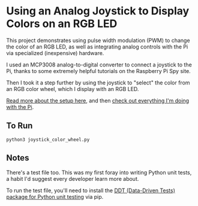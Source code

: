 # Using an Analog Joystick to Display Colors on an RGB LED

This project demonstrates using pulse width modulation (PWM) to change the color of an RGB LED, as well as integrating analog controls with the Pi via specialized (inexpensive) hardware.

I used an MCP3008 analog-to-digital converter to connect a joystick to the Pi, thanks to some extremely helpful tutorials on the Raspberry Pi Spy site.

Then I took it a step further by using the joystick to "select" the color from an RGB color wheel, which I display with an RGB LED.

[Read more about the setup here](https://grantwinney.com/connecting-an-analog-joystick-to-the-raspberry-pi-and-using-it-with-an-rgb-led-to-simulate-a-color-wheel/), and then [check out everything I'm doing with the Pi](https://grantwinney.com/tag/52-weeks-of-pi/).

## To Run

`python3 joystick_color_wheel.py`

## Notes

There's a test file too. This was my first foray into writing Python unit tests, a habit I'd suggest every developer learn more about.

To run the test file, you'll need to install the [DDT (Data-Driven Tests) package for Python unit testing](https://technomilk.wordpress.com/2012/02/12/multiplying-python-unit-test-cases-with-different-sets-of-data/) via pip.
